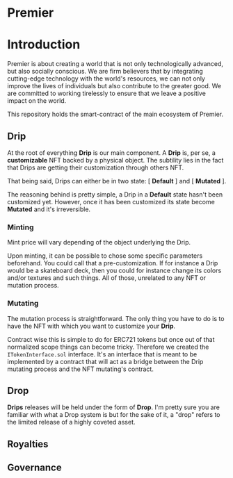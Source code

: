 # Premier

# Introduction

Premier is about creating a world that is not only technologically advanced, but also socially conscious. We are firm believers that by integrating cutting-edge technology with the world's resources, we can not only improve the lives of individuals but also contribute to the greater good. We are committed to working tirelessly to ensure that we leave a positive impact on the world.

This repository holds the smart-contract of the main ecosystem of Premier.

## Drip

At the root of everything **Drip** is our main component. A **Drip** is, per se, a **customizable** NFT backed by a physical object. The subtility lies in the fact that Drips are getting their customization through others NFT.

That being said, Drips can either be in two state: [ **Default** ] and [ **Mutated** ].

The reasoning behind is pretty simple, a Drip in a **Default** state hasn't been customized yet. However, once it has been customized its state become **Mutated** and it's irreversible.

### Minting

Mint price will vary depending of the object underlying the Drip.

Upon minting, it can be possible to chose some specific parameters beforehand. You could call that a pre-customization. If for instance a Drip would be a skateboard deck, then you could for instance change its colors and/or textures and such things. All of those, unrelated to any NFT or mutation process.

### Mutating

The mutation process is straightforward. The only thing you have to do is to have the NFT with which you want to customize your **Drip**.

Contract wise this is simple to do for ERC721 tokens but once out of that normalized scope things can become tricky. Therefore we created the `ITokenInterface.sol` interface. It's an interface that is meant to be implemented by a contract that will act as a bridge between the Drip mutating process and the NFT mutating's contract.

## Drop

**Drips** releases will be held under the form of **Drop**. I'm pretty sure you are familiar with what a Drop system is but for the sake of it, a "drop" refers to the limited release of a highly coveted asset.

## Royalties

## Governance
